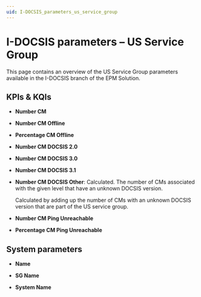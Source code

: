 ```yaml
---
uid: I-DOCSIS_parameters_us_service_group
---
```


# I-DOCSIS parameters – US Service Group

This page contains an overview of the US Service Group parameters available in the I-DOCSIS branch of the EPM Solution.

## KPIs & KQIs

- **Number CM**

- **Number CM Offline**

- **Percentage CM Offline**

- **Number CM DOCSIS 2.0**

- **Number CM DOCSIS 3.0**

- **Number CM DOCSIS 3.1**

- **Number CM DOCSIS Other**: Calculated. The number of CMs associated with the given level that have an unknown DOCSIS version.

  Calculated by adding up the number of CMs with an unknown DOCSIS version that are part of the US service group.

- **Number CM Ping Unreachable**

- **Percentage CM Ping Unreachable**

## System parameters

- **Name**

- **SG Name**

- **System Name**
